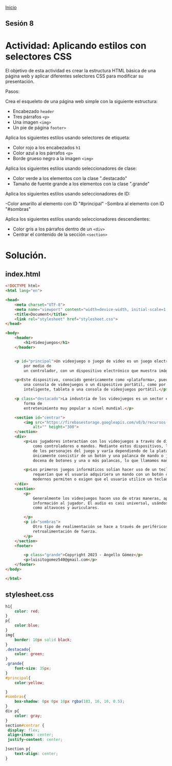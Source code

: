<!-- No borrar o modificar -->
[Inicio](./index.md)

## Sesión 8 

# Actividad: Aplicando estilos con selectores CSS

El objetivo de esta actividad es crear la estructura HTML básica de una página web y aplicar diferentes selectores CSS para modificar su presentación.

Pasos:

Crea el esqueleto de una página web simple con la siguiente estructura:

- Encabezado ```header```
- Tres párrafos ```<p>```
- Una imagen ```<img>```
- Un pie de página ```footer>```

Aplica los siguientes estilos usando selectores de etiqueta:

- Color rojo a los encabezados ```h1```
- Color azul a los párrafos ```<p>```
- Borde grueso negro a la imagen ```<img>```

Aplica los siguientes estilos usando seleccionadores de clase:

- Color verde a los elementos con la clase ".destacado"
- Tamaño de fuente grande a los elementos con la clase ".grande"

Aplica los siguientes estilos usando seleccionadores de ID:

-Color amarillo al elemento con ID "#principal"
-Sombra al elemento con ID "#sombras"

Aplica los siguientes estilos usando seleccionadores descendientes:

- Color gris a los párrafos dentro de un ```<div>```
- Centrar el contenido de la sección ```<section>```

# Solución.

## index.html

```html
<!DOCTYPE html>
<html lang="en">

<head>
    <meta charset="UTF-8">
    <meta name="viewport" content="width=device-width, initial-scale=1.0">
    <title>Document</title>
    <link rel="stylesheet" href="stylesheet.css">
</head>

<body>
    <header>
        <h1>Videojuegos</h1>
    </header>


    <p id="principal">Un videojuego o juego de video es un juego electrónico en el que uno o más jugadores interactúan
        por medio de
        un controlador, con un dispositivo electrónico que muestra imágenes de video.</p>

    <p>Este dispositivo, conocido genéricamente como «plataforma», puede ser una computadora, una máquina de arcade,
        una consola de videojuegos o un dispositivo portátil, como por ejemplo un teléfono móvil, teléfono
        inteligente, tableta o una consola de videojuegos portátil.</p>

    <p class="destacado">La industria de los videojuegos es un sector en constante crecimiento y se ha convertido en una
        forma de
        entretenimiento muy popular a nivel mundial.</p>

    <section id="centrar">
        <img src="https://firebasestorage.googleapis.com/v0/b/recursos-cesde.appspot.com/o/Sekiro_28.webp?alt=media&token=6bf5adf4-62b1-4276-975a-455919e1ca96&_gl=1*fb5lvt*_ga*MTg4NTI1Njk1OS4xNjk0NzA5ODcw*_ga_CW55HF8NVT*MTY5NjIxNzU2OS41LjEuMTY5NjIxNzY5MC4xNC4wLjA."
            alt="" height="300">
    </section>
    <div>
        <p>Los jugadores interactúan con los videojuegos a través de dispositivos de entrada a los que se les conoce
            como controladores o mandos. Mediante estos dispositivos, los jugadores controlan los movimientos y acciones
            de los personajes del juego y varía dependiendo de la plataforma. Por ejemplo, un controlador podría
            únicamente consistir de un botón y una palanca de mando o joystick, mientras otro podría presentar una
            docena de botones y una o más palancas, lo que llamamos mando.</p>

        <p>Los primeros juegos informáticos solían hacer uso de un teclado para llevar a cabo la interacción, o bien
            requerían que el usuario adquiriera un mando con un botón como mínimo.​ Muchos juegos de computadora
            modernos permiten o exigen que el usuario utilice un teclado y un ratón de forma simultánea.</p>
    </div>
    <section>
        <p>
            Generalmente los videojuegos hacen uso de otras maneras, aparte de la imagen, de proveer la interactividad e
            información al jugador. El audio es casi universal, usándose dispositivos de reproducción de sonido, tales
            como altavoces y auriculares.

        </p>
        <p id="sombras">
            Otro tipo de realimentación se hace a través de periféricos hápticos que producen vibración o
            retroalimentación de fuerza.
        </p>
    </section>
    <footer>

        <p class="grande">Copyright 2023 - Angello Gómez</p>
        <p>luisitogomez540@gmail.com</p>
    </footer>
</body>

</html>

```

## stylesheet.css

```css
h1{
    color: red;
}
p{
    color:blue;
}
img{
    border: 10px solid black;
}
.destacado{
    color: green;
}
.grande{
    font-size: 35px;
}
#principal{
    color:yellow;

}
#sombras{
    box-shadow: 0px 0px 10px rgba(183, 16, 16, 0.5);
}
div p{
    color: gray;
}
section#centrar {
 display: flex;
 align-items: center;
 justify-content: center;

}section p{
    text-align: center;
}
```



